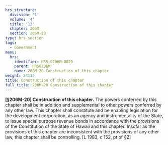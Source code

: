 ```yaml
---
hrs_structure:
  division: '1'
  volume: '4'
  title: '13'
  chapter: 206M
  section: 206M-20
type: hrs_section
tags:
  - Government
menu:
  hrs:
    identifier: HRS_0206M-0020
    parent: HRS0206M
    name: 206M-20 Construction of this chapter
weight: 24135
title: Construction of this chapter
full_title: 206M-20 Construction of this chapter
---
```

**[§206M-20] Construction of this chapter.** The powers conferred by this chapter shall be in addition and supplemental to other powers conferred by any other law. This chapter shall constitute and be enabling legislation for the development corporation, as an agency and instrumentality of the State, to issue special purpose revenue bonds in accordance with the provisions of the Constitution of the State of Hawaii and this chapter. Insofar as the provisions of this chapter are inconsistent with the provisions of any other law, this chapter shall be controlling. [L 1983, c 152, pt of §2]